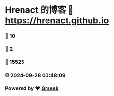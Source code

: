 # Hrenact 的博客 :link: https://hrenact.github.io 
### :page_facing_up: [10](https://hrenact.github.io/tag.html) 
### :speech_balloon: 2 
### :hibiscus: 15525 
### :alarm_clock: 2024-09-28 00:48:09 
### Powered by :heart: [Gmeek](https://github.com/Meekdai/Gmeek)
